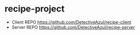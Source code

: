 # recipe-project

* Client REPO https://github.com/DetectiveAzul/recipe-client
* Server REPO https://github.com/DetectiveAzul/recipe-server
